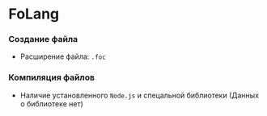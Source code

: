 # FoLang

### Создание файла
- Расширение файла: `.foc`

### Компиляция файлов
- Наличие установленного `Node.js` и спецальной библиотеки (Данных о библиотеке нет)